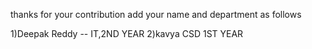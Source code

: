 thanks for your contribution
add your name and department as follows

1)Deepak Reddy -- IT,2ND YEAR
2)kavya CSD 1ST YEAR
